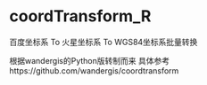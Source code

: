 # coordTransform_R
百度坐标系 To 火星坐标系 To WGS84坐标系批量转换

根据wandergis的Python版转制而来
具体参考https://github.com/wandergis/coordtransform
